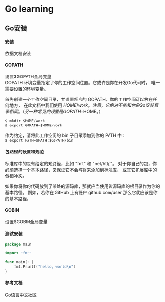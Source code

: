 # Go learning

## Go安装

#### 安装
依据文档安装  

#### GOPATH
设置$GOPATH全局变量  
GOPATH 环境变量指定了你的工作空间位置。它或许是你在开发Go代码时， 唯一需要设置的环境变量。

首先创建一个工作空间目录，并设置相应的 GOPATH。你的工作空间可以放在任何地方， 在此文档中我们使用 $HOME/work。注意，它绝对不能和你的Go安装目录相同。 （另一种常见的设置是 GOPATH=$HOME。）
```go
$ mkdir $HOME/work
$ export GOPATH=$HOME/work
```
作为约定，请将此工作空间的 bin 子目录添加到你的 PATH 中：  
`$ export PATH=$PATH:$GOPATH/bin`

#### 包路径的设置和规范
标准库中的包有给定的短路径，比如 "fmt" 和 "net/http"。 对于你自己的包，你必须选择一个基本路径，来保证它不会与将来添加到标准库， 或其它扩展库中的包相冲突。

如果你将你的代码放到了某处的源码库，那就应当使用该源码库的根目录作为你的基本路径。 例如，若你在 GitHub 上有账户 github.com/user 那么它就应该是你的基本路径。

#### GOBIN
设置$GOBIN全局变量

#### 测试安装
```go
package main

import "fmt"

func main() {
    fmt.Printf("hello, world\n")
}
```
#### 参考文档
[Go语言中文社区](http://docscn.studygolang.com/doc/install)


